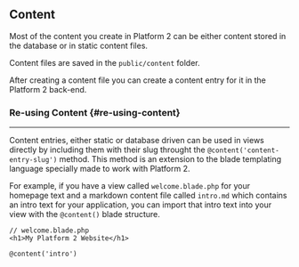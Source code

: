 ## Content

Most of the content you create in Platform 2 can be either content stored in the database or in static content files.

Content files are saved in the `public/content` folder.

After creating a content file you can create a content entry for it in the Platform 2 back-end.

### Re-using Content {#re-using-content}

---

Content entries, either static or database driven can be used in views directly by including them with their slug throught the `@content('content-entry-slug')` method. This method is an extension to the blade templating language specially made to work with Platform 2.

For example, if you have a view called `welcome.blade.php` for your homepage text and a markdown content file called `intro.md` which contains an intro text for your application, you can import that intro text into your view with the `@content()` blade structure.

	// welcome.blade.php
	<h1>My Platform 2 Website</h1>

	@content('intro')
